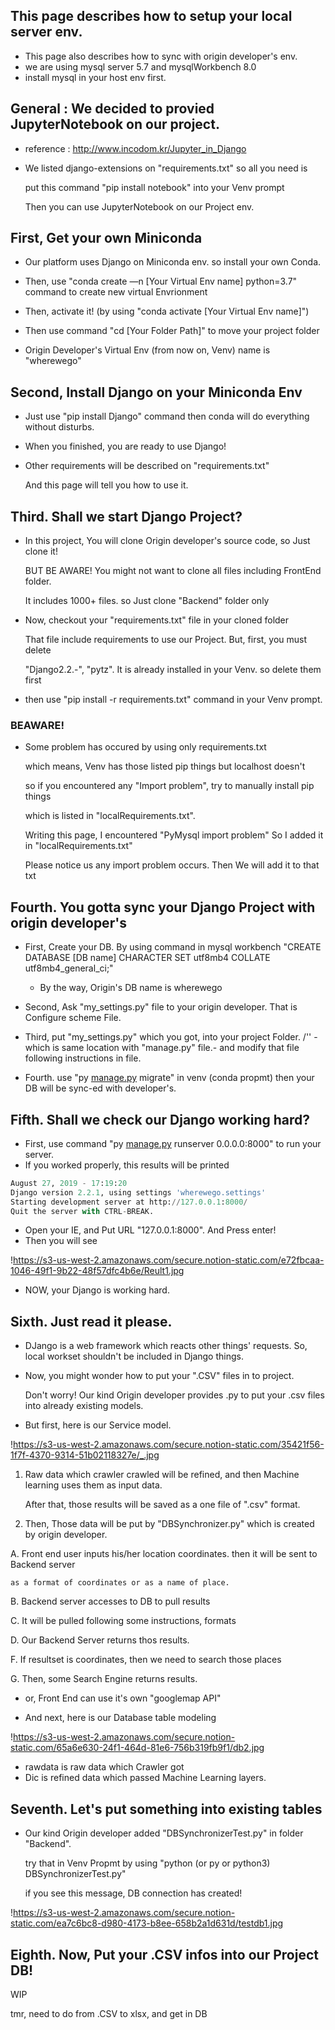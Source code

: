 ## This page describes how to setup your local server env.

- This page also describes how to sync with origin developer's env.
- we are using mysql server 5.7 and mysqlWorkbench 8.0
- install mysql in your host env first.

## General : We decided to provied JupyterNotebook on our project.

- reference : http://www.incodom.kr/Jupyter_in_Django
- We listed django-extensions on "requirements.txt" so all you need is
    
    put this command "pip install notebook" into your Venv prompt 
    
    Then you can use JupyterNotebook on our Project env.
    

## First, Get your own **Miniconda**

- Our platform uses Django on Miniconda env. so install your own Conda.
- Then, use "conda create —n [Your Virtual Env name] python=3.7" command to create new virtual Envrionment
- Then, activate it! (by using "conda activate [Your Virtual Env name]")
- Then use command "cd [Your Folder Path]" to move your project folder

- Origin Developer's Virtual Env (from now on, Venv) name is "wherewego"

## Second, Install Django on your Miniconda Env

- Just use "pip install Django" command then conda will do everything without disturbs.
- When you finished, you are ready to use Django!

- Other requirements will be described on "requirements.txt"
    
    And this page will tell you how to use it.
    

## Third. Shall we start Django Project?

- In this project, You will clone Origin developer's source code, so Just clone it!
    
    BUT BE AWARE! You might not want to clone all files including FrontEnd folder.
    
    It includes 1000+ files. so Just clone "Backend" folder only
    
- Now, checkout your "requirements.txt" file in your cloned folder
    
    That file include requirements to use our Project. But, first, you must delete
    
    "Django2.2.-", "pytz". It is already installed in your Venv. so delete them first
    
- then use "pip install -r requirements.txt" command in your Venv prompt.

### BEAWARE!

- Some problem has occured by using only requirements.txt
    
    which means, Venv has those listed pip things but localhost doesn't
    
    so if you encountered any "Import problem", try to manually install pip things
    
    which is listed in "localRequirements.txt". 
    
    Writing this page, I encountered "PyMysql import problem" So I added it in "localRequirements.txt"
    
    Please notice us any import problem occurs. Then We will add it to that txt
    

## Fourth. You gotta sync your Django Project with origin developer's

- First, Create your DB. By using command in mysql workbench "CREATE DATABASE [DB name] CHARACTER SET utf8mb4 COLLATE utf8mb4_general_ci;"

     - By the way, Origin's DB name is wherewego

- Second, Ask "my_settings.py" file to your origin developer. That is Configure scheme File.
- Third, put "my_settings.py" which you got, into your project Folder. /'' -which is same location with "manage.py" file.- and modify that file following instructions in file.
- Fourth. use "py [manage.py](http://manage.py) migrate" in venv (conda propmt) then your DB will be sync-ed with developer's.

## Fifth. Shall we check our Django working hard?

- First, use command "py [manage.py](http://manage.py) runserver 0.0.0.0:8000" to run your server.
- If you worked properly, this results will be printed

```python
August 27, 2019 - 17:19:20
Django version 2.2.1, using settings 'wherewego.settings'
Starting development server at http://127.0.0.1:8000/
Quit the server with CTRL-BREAK.
```

- Open your IE, and Put URL "127.0.0.1:8000". And Press enter!
- Then you will see

!https://s3-us-west-2.amazonaws.com/secure.notion-static.com/e72fbcaa-1046-49f1-9b22-48f57dfc4b6e/Reult1.jpg

- NOW, your Django is working hard.

## Sixth. Just read it please.

- DJango is a web framework which reacts other things' requests. So, local workset shouldn't be included in Django things.
- Now, you might wonder how to put your ".CSV" files in to project.
    
    Don't worry! Our kind Origin developer provides .py to put your .csv files into already existing models.
    
- But first, here is our Service model.

!https://s3-us-west-2.amazonaws.com/secure.notion-static.com/35421f56-1f7f-4370-9314-51b02118327e/_.jpg

1. Raw data which crawler crawled will be refined, and then Machine learning uses them as input data.
    
    After that, those results will be saved as a one file of ".csv" format.
    
2. Then, Those data will be put by "DBSynchronizer.py" which is created by origin developer.

A. Front end user inputs his/her location coordinates. then it will be sent to Backend server 

    as a format of coordinates or as a name of place.

B. Backend server accesses to DB to pull results 

C. It will be pulled following some instructions, formats

D. Our Backend Server returns thos results.

F. If resultset is coordinates, then we need to search those places

G. Then, some Search Engine returns results.

  - or, Front End can use it's own "googlemap API"

- And next, here is our Database table modeling

!https://s3-us-west-2.amazonaws.com/secure.notion-static.com/65a6e630-24f1-464d-81e6-756b319fb9f1/db2.jpg

- rawdata is raw data which Crawler got
- Dic is refined data which passed Machine Learning layers.

## Seventh. Let's put something into existing tables

- Our kind Origin developer added "DBSynchronizerTest.py" in folder "Backend".
    
    try that in Venv Propmt by using "python (or py or python3) DBSynchronizerTest.py"
    
    if you see this message, DB connection has created!
    

!https://s3-us-west-2.amazonaws.com/secure.notion-static.com/ea7c6bc8-d980-4173-b8ee-658b2a1d631d/testdb1.jpg

## Eighth. Now, Put your .CSV infos into our Project DB!

WIP

tmr, need to do from .CSV to xlsx, and get in DB
